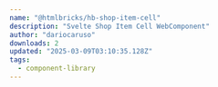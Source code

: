 ```yaml
---
name: "@htmlbricks/hb-shop-item-cell"
description: "Svelte Shop Item Cell WebComponent"
author: "dariocaruso"
downloads: 2
updated: "2025-03-09T03:10:35.128Z"
tags: 
  - component-library
---
```

